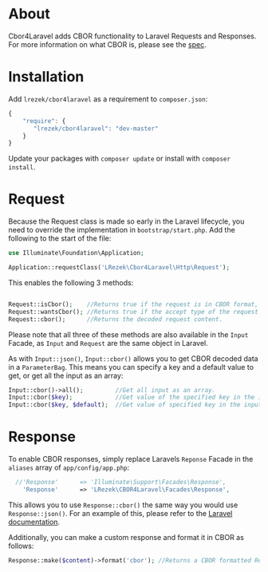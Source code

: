 About
=============

Cbor4Laravel adds CBOR functionality to Laravel Requests and Responses. For more information on what CBOR is, please see the [spec](http://cbor.io/).

Installation
=============

Add `lrezek/cbor4laravel` as a requirement to `composer.json`:

```JavaScript
{
    "require": {
       "lrezek/cbor4laravel": "dev-master"
    }
}
```

Update your packages with `composer update` or install with `composer install`.

Request
=============
Because the Request class is made so early in the Laravel lifecycle, you need to override the implementation in `bootstrap/start.php`. Add the following to the start of the file:

```PHP
use Illuminate\Foundation\Application;

Application::requestClass('LRezek\Cbor4Laravel\Http\Request');
```

This enables the following 3 methods:

```PHP

Request::isCbor();    //Returns true if the request is in CBOR format, false otherwise.
Request::wantsCbor(); //Returns true if the accept type of the request is CBOR, false otherwise.
Request::cbor();      //Returns the decoded request content.

```

Please note that all three of these methods are also available in the `Input` Facade, as `Input` and `Request` are the same object in Laravel.

As with `Input::json()`, `Input::cbor()` allows you to get CBOR decoded data in a `ParameterBag`. This means you can specify a key and a default value to get, or get all the input as an array:

```PHP
Input::cbor()->all();         //Get all input as an array.
Input::cbor($key);            //Get value of the specified key in the input.
Input::cbor($key, $default);  //Get value of specified key in the input, or the specified $default if the key isn't found.
```

Response
=============
To enable CBOR responses, simply replace Laravels `Reponse` Facade in the `aliases` array of `app/config/app.php`:

```PHP
  //'Response'      => 'Illuminate\Support\Facades\Response',
    'Response'      => 'LRezek\CBOR4Laravel\Facades\Response',
```

This allows you to use `Response::cbor()` the same way you would use `Response::json()`. For an example of this, please refer to the [Laravel documentation](http://laravel.com/docs/4.2/responses#special-responses).

Additionally, you can make a custom response and format it in CBOR as follows:

```PHP
Response::make($content)->format('cbor'); //Returns a CBOR formatted Response.
```
